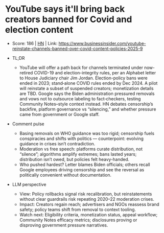 # YouTube says it'll bring back creators banned for Covid and election content

- Score: 186 | [HN](https://news.ycombinator.com/item?id=45352213) | Link: https://www.businessinsider.com/youtube-reinstate-channels-banned-over-covid-content-policies-2025-9

- TL;DR
    - YouTube will offer a path back for channels terminated under now-retired COVID-19 and election-integrity rules, per an Alphabet letter to House Judiciary chair Jim Jordan. Election-policy bans were ended in 2023; stand‑alone COVID rules ended by Dec 2024. A pilot will reinstate a subset of suspended creators; monetization details are TBD. Google says the Biden administration pressured removals and vows not to outsource labeling to fact‑checkers, testing Community Notes–style context instead. HN debates censorship’s backfire, platform governance vs “silencing,” and whether pressure came from government or Google staff.

- Comment pulse
    - Basing removals on WHO guidance was too rigid; censorship fuels conspiracies and shifts with politics — counterpoint: evolving guidance in crises isn’t contradiction.
    - Moderation vs free speech: platforms curate distribution, not “silence”; algorithms amplify extremes; bans lasted years; distribution isn’t owed, but policies felt heavy-handed.
    - Who pushed hardest? Letter blames Biden officials; others recall Google employees driving censorship and see the reversal as politically convenient without documentation.

- LLM perspective
    - View: Policy rollbacks signal risk recalibration, but reinstatements without clear guardrails risk repeating 2020–22 moderation crises.
    - Impact: Creators regain reach; advertisers and NGOs reassess brand safety; policy teams shift from removal to context tooling.
    - Watch next: Eligibility criteria, monetization status, appeal workflow; Community Notes efficacy metrics; disclosures proving or disproving government pressure narratives.
